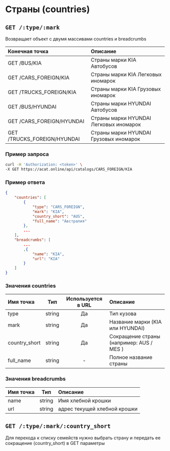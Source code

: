 # Страны (countries)

## `GET /:type/:mark`

Возвращает объект с двумя массивами countries и breadcrumbs

| Конечная точка | Описание |
| :---- | :--------------- |
| GET /BUS/KIA | Страны марки KIA Автобусов |
| GET /CARS_FOREIGN/KIA | Страны марки KIA Легковых иномарок |
| GET /TRUCKS_FOREIGN/KIA | Страны марки KIA Грузовых иномарок|
| GET /BUS/HYUNDAI | Страны марки HYUNDAI Автобусов |
| GET /CARS_FOREIGN/HYUNDAI | Страны марки HYUNDAI Легковых иномарок |
| GET /TRUCKS_FOREIGN/HYUNDAI | Страны марки HYUNDAI Грузовых иномарок|

### Пример запроса

```bash
curl -H 'Authorization: <token>' \
-X GET https://acat.online/api/catalogs/CARS_FOREIGN/KIA
```

### Пример ответа

```json
{
    "countries": [
        {
            "type": "CARS_FOREIGN",
            "mark": "KIA",
            "country_short": "AUS",
            "full_name": "Австралия"
        },
        ...
    ],
    "breadcrumbs": [
        ...
        ,{
            "name": "KIA",
            "url": "KIA"
        }
    ]
}
```

### Значения countries

| Имя точка | Тип | Используется в URL | Описание |
| :---- | :------: | :------: | :--------------- |
| type | string | Да | Тип кузова |
| mark | string | Да | Название марки (KIA или HYUNDAI) |
| country_short | string | Да | Сокращение страны (например: AUS / MES ) |
| full_name | string | - | Полное название страны |

### Значения breadcrumbs

| Имя точка | Тип | Описание |
| :---- | :------: | :--------------- |
| name | string | Имя хлебной крошки |
| url | string | адрес текущей хлебной крошки |


## `GET /:type/:mark/:country_short`

Для перехода к списку семейств нужно выбрать страну и передать ее сокращение (country_short) в GET параметры